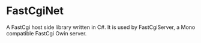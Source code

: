 FastCgiNet
==========

A FastCgi host side library written in C#. It is used by FastCgiServer, a Mono compatible FastCgi Owin server.
